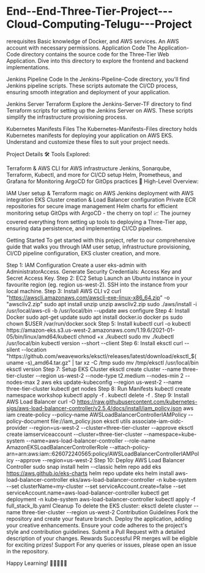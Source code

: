 # End--End-Three-Tier-Project---Cloud-Computing-Telugu---Project

rerequisites
Basic knowledge of Docker, and AWS services.
An AWS account with necessary permissions.
Application Code
The Application-Code directory contains the source code for the Three-Tier Web Application. Dive into this directory to explore the frontend and backend implementations.

Jenkins Pipeline Code
In the Jenkins-Pipeline-Code directory, you'll find Jenkins pipeline scripts. These scripts automate the CI/CD process, ensuring smooth integration and deployment of your application.

Jenkins Server Terraform
Explore the Jenkins-Server-TF directory to find Terraform scripts for setting up the Jenkins Server on AWS. These scripts simplify the infrastructure provisioning process.

Kubernetes Manifests Files
The Kubernetes-Manifests-Files directory holds Kubernetes manifests for deploying your application on AWS EKS. Understand and customize these files to suit your project needs.

Project Details
🛠️ Tools Explored:

Terraform & AWS CLI for AWS infrastructure
Jenkins, Sonarqube, Terraform, Kubectl, and more for CI/CD setup
Helm, Prometheus, and Grafana for Monitoring
ArgoCD for GitOps practices
🚢 High-Level Overview:

IAM User setup & Terraform magic on AWS
Jenkins deployment with AWS integration
EKS Cluster creation & Load Balancer configuration
Private ECR repositories for secure image management
Helm charts for efficient monitoring setup
GitOps with ArgoCD - the cherry on top!
📈 The journey covered everything from setting up tools to deploying a Three-Tier app, ensuring data persistence, and implementing CI/CD pipelines.

Getting Started
To get started with this project, refer to our comprehensive guide that walks you through IAM user setup, infrastructure provisioning, CI/CD pipeline configuration, EKS cluster creation, and more.

Step 1: IAM Configuration
Create a user eks-admin with AdministratorAccess.
Generate Security Credentials: Access Key and Secret Access Key.
Step 2: EC2 Setup
Launch an Ubuntu instance in your favourite region (eg. region us-west-2).
SSH into the instance from your local machine.
Step 3: Install AWS CLI v2
curl "https://awscli.amazonaws.com/awscli-exe-linux-x86_64.zip" -o "awscliv2.zip"
sudo apt install unzip
unzip awscliv2.zip
sudo ./aws/install -i /usr/local/aws-cli -b /usr/local/bin --update
aws configure
Step 4: Install Docker
sudo apt-get update
sudo apt install docker.io
docker ps
sudo chown $USER /var/run/docker.sock
Step 5: Install kubectl
curl -o kubectl https://amazon-eks.s3.us-west-2.amazonaws.com/1.19.6/2021-01-05/bin/linux/amd64/kubectl
chmod +x ./kubectl
sudo mv ./kubectl /usr/local/bin
kubectl version --short --client
Step 6: Install eksctl
curl --silent --location "https://github.com/weaveworks/eksctl/releases/latest/download/eksctl_$(uname -s)_amd64.tar.gz" | tar xz -C /tmp
sudo mv /tmp/eksctl /usr/local/bin
eksctl version
Step 7: Setup EKS Cluster
eksctl create cluster --name three-tier-cluster --region us-west-2 --node-type t2.medium --nodes-min 2 --nodes-max 2
aws eks update-kubeconfig --region us-west-2 --name three-tier-cluster
kubectl get nodes
Step 8: Run Manifests
kubectl create namespace workshop
kubectl apply -f .
kubectl delete -f .
Step 9: Install AWS Load Balancer
curl -O https://raw.githubusercontent.com/kubernetes-sigs/aws-load-balancer-controller/v2.5.4/docs/install/iam_policy.json
aws iam create-policy --policy-name AWSLoadBalancerControllerIAMPolicy --policy-document file://iam_policy.json
eksctl utils associate-iam-oidc-provider --region=us-west-2 --cluster=three-tier-cluster --approve
eksctl create iamserviceaccount --cluster=three-tier-cluster --namespace=kube-system --name=aws-load-balancer-controller --role-name AmazonEKSLoadBalancerControllerRole --attach-policy-arn=arn:aws:iam::626072240565:policy/AWSLoadBalancerControllerIAMPolicy --approve --region=us-west-2
Step 10: Deploy AWS Load Balancer Controller
sudo snap install helm --classic
helm repo add eks https://aws.github.io/eks-charts
helm repo update eks
helm install aws-load-balancer-controller eks/aws-load-balancer-controller -n kube-system --set clusterName=my-cluster --set serviceAccount.create=false --set serviceAccount.name=aws-load-balancer-controller
kubectl get deployment -n kube-system aws-load-balancer-controller
kubectl apply -f full_stack_lb.yaml
Cleanup
To delete the EKS cluster:
eksctl delete cluster --name three-tier-cluster --region us-west-2
Contribution Guidelines
Fork the repository and create your feature branch.
Deploy the application, adding your creative enhancements.
Ensure your code adheres to the project's style and contribution guidelines.
Submit a Pull Request with a detailed description of your changes.
Rewards
Successful PR merges will be eligible for exciting prizes!
Support
For any queries or issues, please open an issue in the repository.

Happy Learning! 🚀👨‍💻👩‍💻

